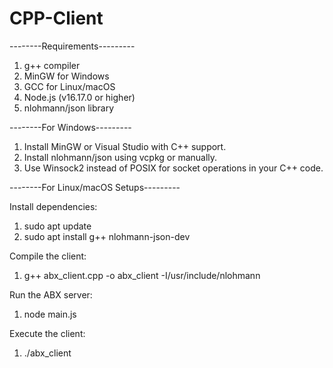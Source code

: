 # CPP-Client

--------Requirements---------
1. g++ compiler
2. MinGW for Windows
3. GCC for Linux/macOS
4. Node.js (v16.17.0 or higher)
5. nlohmann/json library

--------For Windows---------
1. Install MinGW or Visual Studio with C++ support.
2. Install nlohmann/json using vcpkg or manually.
3. Use Winsock2 instead of POSIX for socket operations in your C++ code.

--------For Linux/macOS Setups---------

Install dependencies:
1. sudo apt update
2. sudo apt install g++ nlohmann-json-dev

Compile the client:
1. g++ abx_client.cpp -o abx_client -I/usr/include/nlohmann

Run the ABX server:
1. node main.js

Execute the client:
1. ./abx_client
